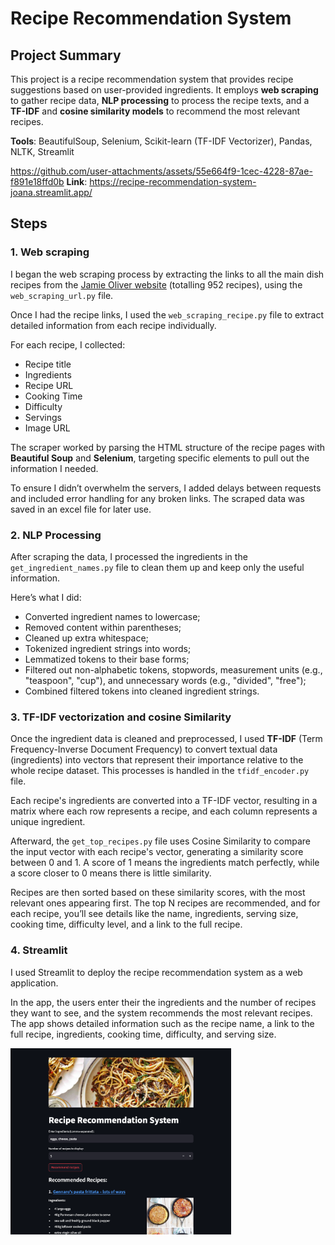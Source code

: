 # Recipe Recommendation System

## Project Summary

This project is a recipe recommendation system that provides recipe suggestions based on user-provided ingredients. It employs **web scraping** to gather recipe data, **NLP processing** to process the recipe texts, and a **TF-IDF** and **cosine similarity models** to recommend the most relevant recipes.

**Tools**: BeautifulSoup, Selenium, Scikit-learn (TF-IDF Vectorizer), Pandas, NLTK, Streamlit

https://github.com/user-attachments/assets/55e664f9-1cec-4228-87ae-f891e18ffd0b
**Link**: https://recipe-recommendation-system-joana.streamlit.app/

## Steps

### 1. Web scraping

I began the web scraping process by extracting the links to all the main dish recipes from the [Jamie Oliver website](https://www.jamieoliver.com/recipes/mains/) (totalling 952 recipes), using the `web_scraping_url.py` file.

Once I had the recipe links, I used the `web_scraping_recipe.py` file to extract detailed information from each recipe individually.

For each recipe, I collected:

- Recipe title
- Ingredients
- Recipe URL
- Cooking Time
- Difficulty
- Servings
- Image URL

The scraper worked by parsing the HTML structure of the recipe pages with **Beautiful Soup** and **Selenium**, targeting specific elements to pull out the information I needed.

To ensure I didn’t overwhelm the servers, I added delays between requests and included error handling for any broken links. The scraped data was saved in an excel file for later use.

### 2. NLP Processing

After scraping the data, I processed the ingredients in the `get_ingredient_names.py` file to clean them up and keep only the useful information.

Here’s what I did:

- Converted ingredient names to lowercase;
- Removed content within parentheses;
- Cleaned up extra whitespace;
- Tokenized ingredient strings into words;
- Lemmatized tokens to their base forms;
- Filtered out non-alphabetic tokens, stopwords, measurement units (e.g., "teaspoon", "cup"), and unnecessary words (e.g., "divided", "free");
- Combined filtered tokens into cleaned ingredient strings.

### 3. TF-IDF vectorization and cosine Similarity

Once the ingredient data is cleaned and preprocessed, I used **TF-IDF** (Term Frequency-Inverse Document Frequency) to convert textual data (ingredients) into vectors that represent their importance relative to the whole recipe dataset. This processes is handled in the `tfidf_encoder.py` file.

Each recipe's ingredients are converted into a TF-IDF vector, resulting in a matrix where each row represents a recipe, and each column represents a unique ingredient.

Afterward, the `get_top_recipes.py` file uses Cosine Similarity to compare the input vector with each recipe's vector, generating a similarity score between 0 and 1. A score of 1 means the ingredients match perfectly, while a score closer to 0 means there is little similarity.

Recipes are then sorted based on these similarity scores, with the most relevant ones appearing first. The top N recipes are recommended, and for each recipe, you’ll see details like the name, ingredients, serving size, cooking time, difficulty level, and a link to the full recipe.

### 4. Streamlit

I used Streamlit to deploy the recipe recommendation system as a web application.

In the app, the users enter their the ingredients and the number of recipes they want to see, and the system recommends the most relevant recipes. The app shows detailed information such as the recipe name, a link to the full recipe, ingredients, cooking time, difficulty, and serving size.

<img src="./docs/app-image.png" alt="App" width="70%"/>
